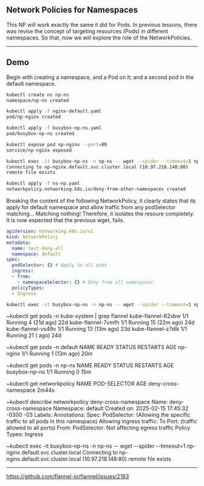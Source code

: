 ## Network Policies for Namespaces

This NP will work exactly the same it did for Pods. In previous lessons, there was revise the concept of targeting resources (Pods) in different namespaces.
So that, now we will explore the role of the NetworkPolicies.

-----------------------------------

## Demo

Begin with creating a namespace, and a Pod on it; and a second pod in the default namespace.




```bash
kubectl create ns np-ns
namespace/np-ns created

kubectl apply -f nginx-default.yaml
pod/np-nginx created

kubectl apply -f busybox-np-ns.yaml
pod/busybox-np-ns created

kubectl expose pod np-nginx --port=80
service/np-nginx exposed

kubectl exec -it busybox-np-ns -n np-ns -- wget --spider --timeout=1 np-nginx.default.svc.cluster.local
Connecting to np-nginx.default.svc.cluster.local (10.97.218.148:80)
remote file exists

kubectl apply -f ns-np.yaml
networkpolicy.networking.k8s.io/deny-from-other-namespaces created
```

Breaking the content of the following NetworkPolicy, it clearly states that its apply for default namespace and allow traffic from any podSelector matching...
Matching nothing! Therefore, it isolates the resoure completely. It is now expected that the previous wget, fails.

```YAML
apiVersion: networking.k8s.io/v1
kind: NetworkPolicy
metadata:
  name: test-deny-all
  namespace: default
spec:
  podSelector: {} # Apply to all pods
  ingress:
  - from:
    - namespaceSelector: {} # Deny from all namespaces
  policyTypes:
  - Ingress

```

```bash
kubectl exec -it busybox-np-ns -n np-ns -- wget --spider --timeout=1 np-nginx.default.svc.cluster.local
```






~kubectl get pods -n kube-system | grep flannel
kube-flannel-62xbw                      1/1     Running   4 (21d ago)          22d
kube-flannel-7vmfh                      1/1     Running   15 (22m ago)         24d
kube-flannel-vs49v                      1/1     Running   13 (13m ago)         23d
kube-flannel-z7dlk                      1/1     Running   21 (<invalid> ago)   24d

~kubectl get pods -n default
NAME       READY   STATUS    RESTARTS      AGE
np-nginx   1/1     Running   1 (13m ago)   20m

~kubectl get pods -n np-ns
NAME            READY   STATUS    RESTARTS   AGE
busybox-np-ns   1/1     Running   0          15m

~kubectl get networkpolicy
NAME                   POD-SELECTOR   AGE
deny-cross-namespace   <none>         2m44s

~kubectl describe networkpolicy deny-cross-namespace
Name:         deny-cross-namespace
Namespace:    default
Created on:   2025-02-15 17:45:32 -0300 -03
Labels:       <none>
Annotations:  <none>
Spec:
  PodSelector:     <none> (Allowing the specific traffic to all pods in this namespace)
  Allowing ingress traffic:
    To Port: <any> (traffic allowed to all ports)
    From:
      PodSelector: <none>
  Not affecting egress traffic
  Policy Types: Ingress

~kubectl exec -it busybox-np-ns -n np-ns -- wget --spider --timeout=1 np-nginx.default.svc.cluster.local
Connecting to np-nginx.default.svc.cluster.local (10.97.218.148:80)
remote file exists



--------------------------


https://github.com/flannel-io/flannel/issues/2183